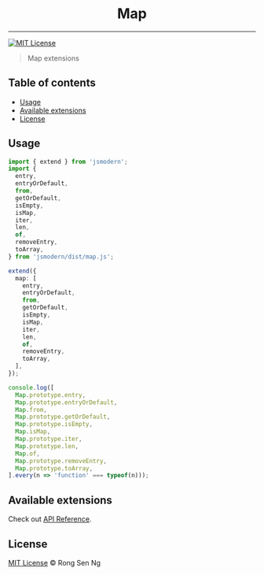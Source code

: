 <div align="center" style="text-align: center;">
  <h1 style="border-bottom: none;">Map</h1>

  <p></p>
</div>

<hr />

[![MIT License][mit-license-badge]][mit-license-url]

> Map extensions

## Table of contents <!-- omit in toc -->

- [Usage](#usage)
- [Available extensions](#available-extensions)
- [License](#license)

## Usage

```ts
import { extend } from 'jsmodern';
import {
  entry,
  entryOrDefault,
  from,
  getOrDefault,
  isEmpty,
  isMap,
  iter,
  len,
  of,
  removeEntry,
  toArray,
} from 'jsmodern/dist/map.js';

extend({
  map: [
    entry,
    entryOrDefault,
    from,
    getOrDefault,
    isEmpty,
    isMap,
    iter,
    len,
    of,
    removeEntry,
    toArray,
  ],
});

console.log([
  Map.prototype.entry,
  Map.prototype.entryOrDefault,
  Map.from,
  Map.prototype.getOrDefault,
  Map.prototype.isEmpty,
  Map.isMap,
  Map.prototype.iter,
  Map.prototype.len,
  Map.of,
  Map.prototype.removeEntry,
  Map.prototype.toArray,
].every(n => 'function' === typeof(n)));
```

## Available extensions

Check out [API Reference].

## License

[MIT License](http://motss.mit-license.org/) © Rong Sen Ng

<!-- References -->
[API Reference]: /src/map/API_REFERENCE.md

<!-- MDN -->
[array-mdn-url]: https://developer.mozilla.org/en-US/docs/Web/JavaScript/Reference/Global_Objects/Array
[boolean-mdn-url]: https://developer.mozilla.org/en-US/docs/Web/JavaScript/Reference/Global_Objects/Boolean
[function-mdn-url]: https://developer.mozilla.org/en-US/docs/Web/JavaScript/Reference/Global_Objects/Function
[map-mdn-url]: https://developer.mozilla.org/en-US/docs/Web/JavaScript/Reference/Global_Objects/Map
[number-mdn-url]: https://developer.mozilla.org/en-US/docs/Web/JavaScript/Reference/Global_Objects/Number
[object-mdn-url]: https://developer.mozilla.org/en-US/docs/Web/JavaScript/Reference/Global_Objects/Object
[promise-mdn-url]: https://developer.mozilla.org/en-US/docs/Web/JavaScript/Reference/Global_Objects/Promise
[regexp-mdn-url]: https://developer.mozilla.org/en-US/docs/Web/JavaScript/Reference/Global_Objects/RegExp
[set-mdn-url]: https://developer.mozilla.org/en-US/docs/Web/JavaScript/Reference/Global_Objects/Set
[string-mdn-url]: https://developer.mozilla.org/en-US/docs/Web/JavaScript/Reference/Global_Objects/String
[void-mdn-url]: https://developer.mozilla.org/en-US/docs/Web/JavaScript/Reference/Operators/void
[error-mdn-url]: https://developer.mozilla.org/en-US/docs/Web/JavaScript/Reference/Global_Objects/Error

<!-- Badges -->
[mit-license-badge]: https://flat.badgen.net/badge/license/MIT/blue

<!-- Links -->
[mit-license-url]: https://github.com/motss/deno_mod/blob/master/LICENSE

